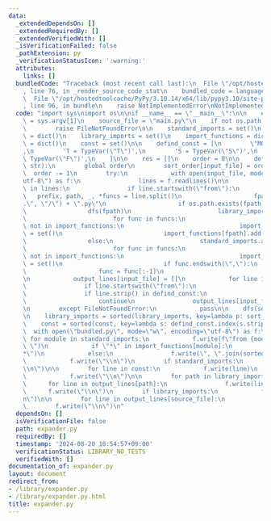 ```yaml
---
data:
  _extendedDependsOn: []
  _extendedRequiredBy: []
  _extendedVerifiedWith: []
  _isVerificationFailed: false
  _pathExtension: py
  _verificationStatusIcon: ':warning:'
  attributes:
    links: []
  bundledCode: "Traceback (most recent call last):\n  File \"/opt/hostedtoolcache/PyPy/3.10.14/x64/lib/pypy3.10/site-packages/onlinejudge_verify/documentation/build.py\"\
    , line 76, in _render_source_code_stat\n    bundled_code = language.bundle(\n\
    \  File \"/opt/hostedtoolcache/PyPy/3.10.14/x64/lib/pypy3.10/site-packages/onlinejudge_verify/languages/python.py\"\
    , line 96, in bundle\n    raise NotImplementedError\nNotImplementedError\n"
  code: "import sys\nimport os\n\nif __name__ == \"__main__\":\n\n    # source_file\
    \ = sys.argv[1]\n    source_file = \"main.py\"\n    if not os.path.exists(source_file):\n\
    \        raise FileNotFoundError\n\n    standard_imports = set()\n    sort_order\
    \ = dict()\n    library_imports = set()\n    import_functions = dict()\n    output_lines\
    \ = dict()\n    const = set()\n\n    defind_const = [\n        \"MOD = 998244353\"\
    ,\n        'T = TypeVar(\"T\")',\n        'S = TypeVar(\"S\")',\n        'F =\
    \ TypeVar(\"F\")',\n    ]\n\n    res = []\n    order = 0\n\n    def dfs(input_file:\
    \ str):\n        global order\n        sort_order[input_file] = order\n      \
    \  order -= 1\n        try:\n            with open(input_file, mode=\"r\", encoding=\"\
    utf-8\") as f:\n                lines = f.readlines()\n\n            for line\
    \ in lines:\n                if line.startswith(\"from\"):\n                 \
    \   prefix, path, _, *funcs = line.split()\n                    fpath = path.replace(\"\
    .\", \"/\") + \".py\"\n                    if os.path.exists(fpath):\n       \
    \                 dfs(fpath)\n                        library_imports.add(fpath)\n\
    \                        for func in funcs:\n                            if fpath\
    \ not in import_functions:\n                                import_functions[fpath]\
    \ = set()\n                            import_functions[fpath].add(func)\n   \
    \                 else:\n                        standard_imports.add(path)\n\
    \                        for func in funcs:\n                            if path\
    \ not in import_functions:\n                                import_functions[path]\
    \ = set()\n                            if func.endswith(\",\"):\n            \
    \                    func = func[:-1]\n                            import_functions[path].add(func)\n\
    \n            output_lines[input_file] = []\n            for line in lines:\n\
    \                if line.startswith(\"from\"):\n                    continue\n\
    \                if line.strip() in defind_const:\n                    const.add(line)\n\
    \                    continue\n                output_lines[input_file].append(line)\n\
    \n        except FileNotFoundError:\n            pass\n\n    dfs(source_file)\n\
    \n    library_imports = sorted(library_imports, key=lambda p: sort_order[p])\n\
    \    const = sorted(const, key=lambda s: defind_const.index(s.strip()))\n\n  \
    \  with open(\"bundled.py\", mode=\"w\", encoding=\"utf-8\") as f:\n\n       \
    \ for module in standard_imports:\n            f.write(f\"from {module} import\
    \ \")\n            if \"*\" in import_functions[module]:\n                f.write(\"\
    *\")\n            else:\n                f.write(\", \".join(sorted(import_functions[module])))\n\
    \            f.write(\"\\n\")\n        if standard_imports:\n            f.write(\"\
    \\n\")\n\n        for line in const:\n            f.write(line)\n        if const:\n\
    \            f.write(\"\\n\")\n\n        for path in library_imports:\n      \
    \      for line in output_lines[path]:\n                f.write(line)\n      \
    \      f.write(\"\\n\")\n        if library_imports:\n            f.write(\"\\\
    n\")\n\n        for line in output_lines[source_file]:\n            f.write(line)\n\
    \        f.write(\"\\n\")\n"
  dependsOn: []
  isVerificationFile: false
  path: expander.py
  requiredBy: []
  timestamp: '2024-08-20 10:54:57+09:00'
  verificationStatus: LIBRARY_NO_TESTS
  verifiedWith: []
documentation_of: expander.py
layout: document
redirect_from:
- /library/expander.py
- /library/expander.py.html
title: expander.py
---
```

